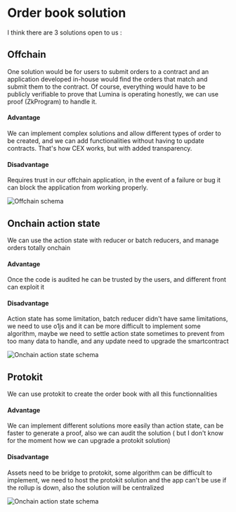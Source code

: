 # Order book solution

I think there are 3 solutions open to us :

## Offchain

One solution would be for users to submit orders to a contract and an application developed in-house would find the orders that match and submit them to the contract. Of course, everything would have to be publicly verifiable to prove that Lumina is operating honestly, we can use proof (ZkProgram) to handle it.

#### Advantage

We can implement complex solutions and allow different types of order to be created, and we can add functionalities without having to update contracts.
That's how CEX works, but with added transparency.

#### Disadvantage

Requires trust in our offchain application, in the event of a failure or bug it can block the application from working properly.

![Offchain schema](https://github.com/Lumina-DEX/lumina-permissioned/blob/feat/permissioned/packages/contracts/order-offchain.png?raw=true)

## Onchain action state

We can use the action state with reducer or batch reducers, and manage orders totally onchain

#### Advantage

Once the code is audited he can be trusted by the users, and different front can exploit it

#### Disadvantage

Action state has some limitation, batch reducer didn't have same limitations, we need to use o1js and it can be more difficult to implement some algorithm, maybe we need to settle action state sometimes to prevent from too many data to handle, and any update need to upgrade the smartcontract

![Onchain action state schema](https://github.com/Lumina-DEX/lumina-permissioned/blob/feat/permissioned/packages/contracts/order-onchain.png?raw=true)

## Protokit

We can use protokit to create the order book with all this functionnalities

#### Advantage

We can implement different solutions more easily than action state, can be faster to generate a proof, also we can audit the solution ( but I don't know for the moment how we can upgrade a protokit solution)

#### Disadvantage

Assets need to be bridge to protokit, some algorithm can be difficult to implement, we need to host the protokit solution and the app can't be use if the rollup is down, also the solution will be centralized

![Onchain action state schema](https://github.com/Lumina-DEX/lumina-permissioned/blob/feat/permissioned/packages/contracts/order-protokit.png?raw=true)

